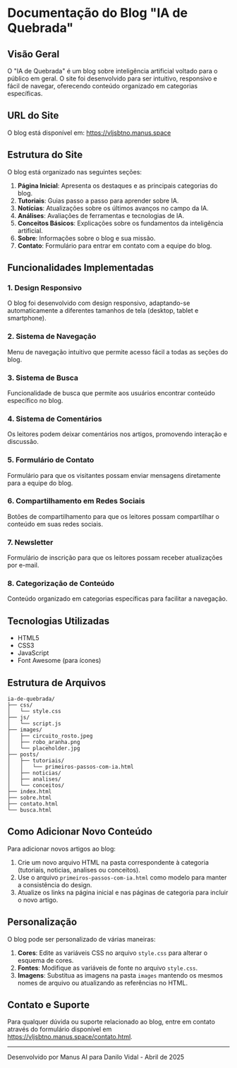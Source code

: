 # Documentação do Blog "IA de Quebrada"

## Visão Geral
O "IA de Quebrada" é um blog sobre inteligência artificial voltado para o público em geral. O site foi desenvolvido para ser intuitivo, responsivo e fácil de navegar, oferecendo conteúdo organizado em categorias específicas.

## URL do Site
O blog está disponível em: https://vljsbtno.manus.space

## Estrutura do Site
O blog está organizado nas seguintes seções:

1. **Página Inicial**: Apresenta os destaques e as principais categorias do blog.
2. **Tutoriais**: Guias passo a passo para aprender sobre IA.
3. **Notícias**: Atualizações sobre os últimos avanços no campo da IA.
4. **Análises**: Avaliações de ferramentas e tecnologias de IA.
5. **Conceitos Básicos**: Explicações sobre os fundamentos da inteligência artificial.
6. **Sobre**: Informações sobre o blog e sua missão.
7. **Contato**: Formulário para entrar em contato com a equipe do blog.

## Funcionalidades Implementadas

### 1. Design Responsivo
O blog foi desenvolvido com design responsivo, adaptando-se automaticamente a diferentes tamanhos de tela (desktop, tablet e smartphone).

### 2. Sistema de Navegação
Menu de navegação intuitivo que permite acesso fácil a todas as seções do blog.

### 3. Sistema de Busca
Funcionalidade de busca que permite aos usuários encontrar conteúdo específico no blog.

### 4. Sistema de Comentários
Os leitores podem deixar comentários nos artigos, promovendo interação e discussão.

### 5. Formulário de Contato
Formulário para que os visitantes possam enviar mensagens diretamente para a equipe do blog.

### 6. Compartilhamento em Redes Sociais
Botões de compartilhamento para que os leitores possam compartilhar o conteúdo em suas redes sociais.

### 7. Newsletter
Formulário de inscrição para que os leitores possam receber atualizações por e-mail.

### 8. Categorização de Conteúdo
Conteúdo organizado em categorias específicas para facilitar a navegação.

## Tecnologias Utilizadas
- HTML5
- CSS3
- JavaScript
- Font Awesome (para ícones)

## Estrutura de Arquivos
```
ia-de-quebrada/
├── css/
│   └── style.css
├── js/
│   └── script.js
├── images/
│   ├── circuito_rosto.jpeg
│   ├── robo_aranha.png
│   └── placeholder.jpg
├── posts/
│   ├── tutoriais/
│   │   └── primeiros-passos-com-ia.html
│   ├── noticias/
│   ├── analises/
│   └── conceitos/
├── index.html
├── sobre.html
├── contato.html
└── busca.html
```

## Como Adicionar Novo Conteúdo
Para adicionar novos artigos ao blog:

1. Crie um novo arquivo HTML na pasta correspondente à categoria (tutoriais, noticias, analises ou conceitos).
2. Use o arquivo `primeiros-passos-com-ia.html` como modelo para manter a consistência do design.
3. Atualize os links na página inicial e nas páginas de categoria para incluir o novo artigo.

## Personalização
O blog pode ser personalizado de várias maneiras:

1. **Cores**: Edite as variáveis CSS no arquivo `style.css` para alterar o esquema de cores.
2. **Fontes**: Modifique as variáveis de fonte no arquivo `style.css`.
3. **Imagens**: Substitua as imagens na pasta `images` mantendo os mesmos nomes de arquivo ou atualizando as referências no HTML.

## Contato e Suporte
Para qualquer dúvida ou suporte relacionado ao blog, entre em contato através do formulário disponível em https://vljsbtno.manus.space/contato.html.

---

Desenvolvido por Manus AI para Danilo Vidal - Abril de 2025

